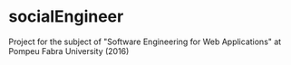 # socialEngineer
Project for the subject of "Software Engineering for Web Applications" at Pompeu Fabra University (2016)
